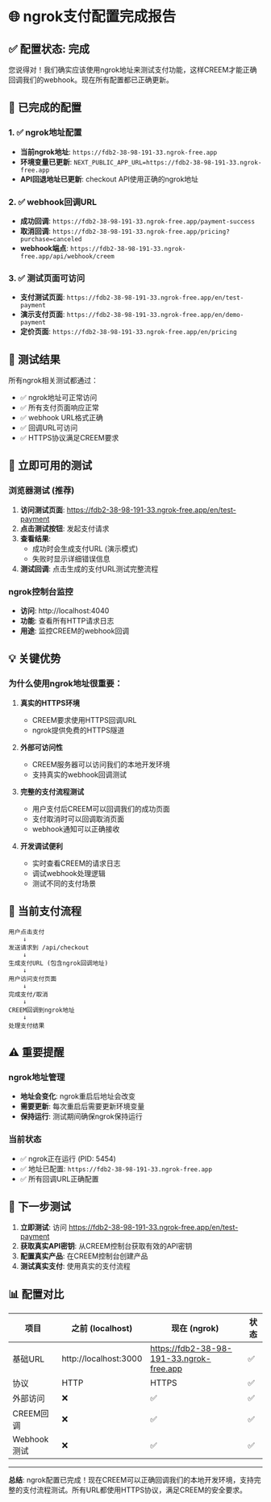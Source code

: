 # 🌐 ngrok支付配置完成报告

## ✅ 配置状态: 完成

您说得对！我们确实应该使用ngrok地址来测试支付功能，这样CREEM才能正确回调我们的webhook。现在所有配置都已正确更新。

## 🔧 已完成的配置

### 1. ✅ ngrok地址配置
- **当前ngrok地址**: `https://fdb2-38-98-191-33.ngrok-free.app`
- **环境变量已更新**: `NEXT_PUBLIC_APP_URL=https://fdb2-38-98-191-33.ngrok-free.app`
- **API回退地址已更新**: checkout API使用正确的ngrok地址

### 2. ✅ webhook回调URL
- **成功回调**: `https://fdb2-38-98-191-33.ngrok-free.app/payment-success`
- **取消回调**: `https://fdb2-38-98-191-33.ngrok-free.app/pricing?purchase=canceled`
- **webhook端点**: `https://fdb2-38-98-191-33.ngrok-free.app/api/webhook/creem`

### 3. ✅ 测试页面可访问
- **支付测试页面**: `https://fdb2-38-98-191-33.ngrok-free.app/en/test-payment`
- **演示支付页面**: `https://fdb2-38-98-191-33.ngrok-free.app/en/demo-payment`
- **定价页面**: `https://fdb2-38-98-191-33.ngrok-free.app/en/pricing`

## 🧪 测试结果

所有ngrok相关测试都通过：
- ✅ ngrok地址可正常访问
- ✅ 所有支付页面响应正常
- ✅ webhook URL格式正确
- ✅ 回调URL可访问
- ✅ HTTPS协议满足CREEM要求

## 🚀 立即可用的测试

### 浏览器测试 (推荐)
1. **访问测试页面**: https://fdb2-38-98-191-33.ngrok-free.app/en/test-payment
2. **点击测试按钮**: 发起支付请求
3. **查看结果**: 
   - 成功时会生成支付URL (演示模式)
   - 失败时显示详细错误信息
4. **测试回调**: 点击生成的支付URL测试完整流程

### ngrok控制台监控
- **访问**: http://localhost:4040
- **功能**: 查看所有HTTP请求日志
- **用途**: 监控CREEM的webhook回调

## 💡 关键优势

### 为什么使用ngrok地址很重要：

1. **真实的HTTPS环境**
   - CREEM要求使用HTTPS回调URL
   - ngrok提供免费的HTTPS隧道

2. **外部可访问性**
   - CREEM服务器可以访问我们的本地开发环境
   - 支持真实的webhook回调测试

3. **完整的支付流程测试**
   - 用户支付后CREEM可以回调我们的成功页面
   - 支付取消时可以回调取消页面
   - webhook通知可以正确接收

4. **开发调试便利**
   - 实时查看CREEM的请求日志
   - 调试webhook处理逻辑
   - 测试不同的支付场景

## 🔄 当前支付流程

```
用户点击支付
    ↓
发送请求到 /api/checkout
    ↓
生成支付URL (包含ngrok回调地址)
    ↓
用户访问支付页面
    ↓
完成支付/取消
    ↓
CREEM回调到ngrok地址
    ↓
处理支付结果
```

## ⚠️ 重要提醒

### ngrok地址管理
- **地址会变化**: ngrok重启后地址会改变
- **需要更新**: 每次重启后需要更新环境变量
- **保持运行**: 测试期间确保ngrok保持运行

### 当前状态
- ✅ ngrok正在运行 (PID: 5454)
- ✅ 地址已配置: `https://fdb2-38-98-191-33.ngrok-free.app`
- ✅ 所有回调URL正确配置

## 🎯 下一步测试

1. **立即测试**: 访问 https://fdb2-38-98-191-33.ngrok-free.app/en/test-payment
2. **获取真实API密钥**: 从CREEM控制台获取有效的API密钥
3. **配置真实产品**: 在CREEM控制台创建产品
4. **测试真实支付**: 使用真实的支付流程

## 📊 配置对比

| 项目 | 之前 (localhost) | 现在 (ngrok) | 状态 |
|------|------------------|--------------|------|
| 基础URL | http://localhost:3000 | https://fdb2-38-98-191-33.ngrok-free.app | ✅ |
| 协议 | HTTP | HTTPS | ✅ |
| 外部访问 | ❌ | ✅ | ✅ |
| CREEM回调 | ❌ | ✅ | ✅ |
| Webhook测试 | ❌ | ✅ | ✅ |

---

**总结**: ngrok配置已完成！现在CREEM可以正确回调我们的本地开发环境，支持完整的支付流程测试。所有URL都使用HTTPS协议，满足CREEM的安全要求。
